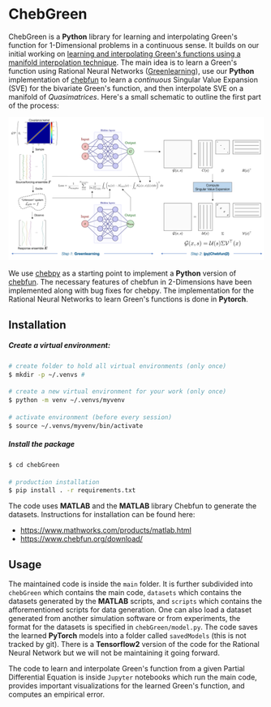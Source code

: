 # ChebGreen

ChebGreen is a **Python** library for learning and interpolating Green's function for 1-Dimensional problems in a continuous sense. It builds on our initial working on [learning and interpolating Green's functions using a manifold interpolation technique](https://www.sciencedirect.com/science/article/pii/S0045782523000944). The main idea is to learn a Green's function using Rational Neural Networks ([Greenlearning](https://greenlearning.readthedocs.io/en/latest/)), use our **Python** implementation of [chebfun](https://www.chebfun.org/) to learn a *continuous* Singular Value Expansion (SVE) for the bivariate Green's function, and then interpolate SVE on a manifold of *Quasimatrices*. Here's a small schematic to outline the first part of the process:

![Schematic for learning a Green's function](assets/schematic.png)

We use [chebpy](https://github.com/chebpy/chebpy) as a starting point to implement a **Python** version of [chebfun](https://www.chebfun.org/). The necessary features of chebfun in 2-Dimensions have been implemented along with bug fixes for chebpy. The implementation for the Rational Neural Networks to learn Green's functions is done in **Pytorch**.

## Installation

##### Create a virtual environment:
```bash
# create folder to hold all virtual environments (only once)
$ mkdir -p ~/.venvs # 

# create a new virtual environment for your work (only once)
$ python -m venv ~/.venvs/myvenv

# activate environment (before every session)
$ source ~/.venvs/myvenv/bin/activate
```

##### Install the package

```bash
$ cd chebGreen

# production installation
$ pip install . -r requirements.txt
```

The code uses **MATLAB** and the **MATLAB** library Chebfun to generate the datasets. Instructions for installation can be found here:
- https://www.mathworks.com/products/matlab.html
- https://www.chebfun.org/download/

## Usage

The maintained code is inside the ``main`` folder. It is further subdivided into ``chebGreen`` which contains the main code, ``datasets`` which contains the datasets generated by the **MATLAB** scripts, and ``scripts`` which contains the afforementioned scripts for data generation. One can also load a dataset generated from another simulation software or from experiments, the format for the datasets is specified in ``chebGreen/model.py``. The code saves the learned **PyTorch** models into a folder called ``savedModels`` (this is not tracked by git). There is a **Tensorflow2** version of the code for the Rational Neural Network but we will not be maintaining it going forward.

The code to learn and interpolate Green's function from a given Partial Differential Equation is inside ``Jupyter`` notebooks which run the main code, provides important visualizations for the learned Green's function, and computes an empirical error.